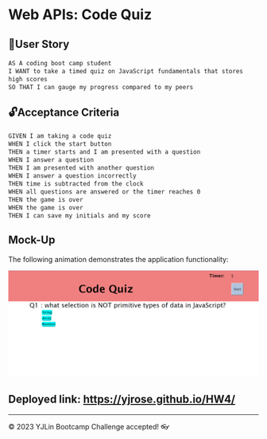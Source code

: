 # Web APIs: Code Quiz
## 🎯User Story

```
AS A coding boot camp student
I WANT to take a timed quiz on JavaScript fundamentals that stores high scores
SO THAT I can gauge my progress compared to my peers
```

## 🔓Acceptance Criteria

```
GIVEN I am taking a code quiz
WHEN I click the start button
THEN a timer starts and I am presented with a question
WHEN I answer a question
THEN I am presented with another question
WHEN I answer a question incorrectly
THEN time is subtracted from the clock
WHEN all questions are answered or the timer reaches 0
THEN the game is over
WHEN the game is over
THEN I can save my initials and my score
```

## Mock-Up

The following animation demonstrates the application functionality:

![A user clicks through an interactive coding quiz, then enters initials to save the high score before resetting and starting over.](./Assets/HW4_demo.png)

## Deployed link: https://yjrose.github.io/HW4/

---
© 2023 YJLin Bootcamp Challenge accepted! 👓
